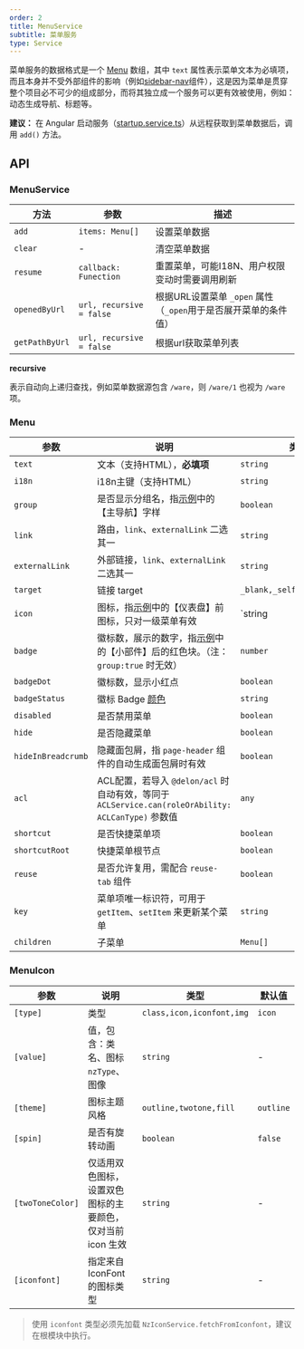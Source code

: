 ```yaml
---
order: 2
title: MenuService
subtitle: 菜单服务
type: Service
---
```


菜单服务的数据格式是一个 [Menu](https://github.com/ng-alain/delon/blob/master/packages/theme/src/services/menu/interface.ts) 数组，其中 `text` 属性表示菜单文本为必填项，而且本身并不受外部组件的影响（例如[sidebar-nav](/components/sidebar-nav)组件），这是因为菜单是贯穿整个项目必不可少的组成部分，而将其独立成一个服务可以更有效被使用，例如：动态生成导航、标题等。

**建议：** 在 Angular 启动服务（[startup.service.ts](https://github.com/ng-alain/ng-alain/blob/master/src/app/core/startup/startup.service.ts)）从远程获取到菜单数据后，调用 `add()` 方法。

## API

### MenuService

| 方法 | 参数 | 描述 |
| ----- | --- | ---- |
| `add` | `items: Menu[]` | 设置菜单数据 |
| `clear` | - | 清空菜单数据 |
| `resume` | `callback: Funection` | 重置菜单，可能I18N、用户权限变动时需要调用刷新 |
| `openedByUrl` | `url, recursive = false` | 根据URL设置菜单 `_open` 属性（`_open`用于是否展开菜单的条件值） |
| `getPathByUrl` | `url, recursive = false` | 根据url获取菜单列表 |

**recursive**

表示自动向上递归查找，例如菜单数据源包含 `/ware`，则 `/ware/1` 也视为 `/ware` 项。

### Menu

参数 | 说明 | 类型 | 默认值
----|------|-----|------
`text` | 文本（支持HTML），**必填项** | `string` | -
`i18n` | i18n主键（支持HTML） | `string` | -
`group` | 是否显示分组名，指[示例](//ng-alain.github.io/ng-alain/)中的【主导航】字样 | `boolean` | `true`
`link` | 路由，`link`、`externalLink` 二选其一 | `string` | -
`externalLink` | 外部链接，`link`、`externalLink` 二选其一 | `string` | -
`target` | 链接 target | `_blank,_self,_parent,_top` | -
`icon` | 图标，指[示例](//ng-alain.github.io/ng-alain/)中的【仪表盘】前图标，只对一级菜单有效 | `string | MenuIcon` | -
`badge` | 徽标数，展示的数字，指[示例](//ng-alain.github.io/ng-alain/)中的【小部件】后的红色块。（注：`group:true` 时无效） | `number` | -
`badgeDot` | 徽标数，显示小红点 | `boolean` | -
`badgeStatus` | 徽标 Badge [颜色](https://ng.ant.design/components/badge/en#nz-badge) | `string` | -
`disabled` | 是否禁用菜单 | `boolean` | `false`
`hide` | 是否隐藏菜单 | `boolean` | `false`
`hideInBreadcrumb` | 隐藏面包屑，指 `page-header` 组件的自动生成面包屑时有效 | `boolean` | -
`acl` | ACL配置，若导入 `@delon/acl` 时自动有效，等同于 `ACLService.can(roleOrAbility: ACLCanType)` 参数值 | `any` | -
`shortcut` | 是否快捷菜单项 | `boolean` | -
`shortcutRoot` | 快捷菜单根节点 | `boolean` | -
`reuse` | 是否允许复用，需配合 `reuse-tab` 组件 | `boolean` | -
`key` | 菜单项唯一标识符，可用于 `getItem`、`setItem` 来更新某个菜单 | `string` | -
`children` | 子菜单 | `Menu[]` | -

### MenuIcon

参数 | 说明 | 类型 | 默认值
----|------|-----|------
`[type]` | 类型 | `class,icon,iconfont,img` | `icon`
`[value]` | 值，包含：类名、图标 `nzType`、图像 | `string` | -
`[theme]` | 图标主题风格 | `outline,twotone,fill` | `outline`
`[spin]` | 是否有旋转动画 | `boolean` | `false`
`[twoToneColor]` | 仅适用双色图标，设置双色图标的主要颜色，仅对当前 icon 生效 | `string` | -
`[iconfont]` | 指定来自 IconFont 的图标类型 | `string` | -

> 使用 `iconfont` 类型必须先加载 `NzIconService.fetchFromIconfont`，建议在根模块中执行。
